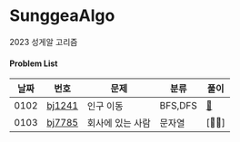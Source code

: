 # SunggeaAlgo
2023 성게알 고리즘 

#### Problem List

| 날짜 | 번호                                             | 문제                | 분류 |풀이 |
| ---- | ------------------------------------------------ | ------------------| --------|---- |
| 0102 | [bj1241](https://www.acmicpc.net/problem/16234)|인구 이동|  BFS,DFS     |[🏃‍](202301/0102/bj16234_인구이동.md)  |
| 0103 | [bj7785](https://www.acmicpc.net/problem/7785)|회사에 있는 사람| 문자열   |[👨‍💼] |
